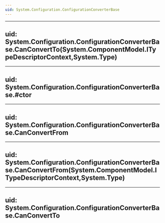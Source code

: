 ```yaml
---
uid: System.Configuration.ConfigurationConverterBase
---
```


---
uid: System.Configuration.ConfigurationConverterBase.CanConvertTo(System.ComponentModel.ITypeDescriptorContext,System.Type)
---

---
uid: System.Configuration.ConfigurationConverterBase.#ctor
---

---
uid: System.Configuration.ConfigurationConverterBase.CanConvertFrom
---

---
uid: System.Configuration.ConfigurationConverterBase.CanConvertFrom(System.ComponentModel.ITypeDescriptorContext,System.Type)
---

---
uid: System.Configuration.ConfigurationConverterBase.CanConvertTo
---
